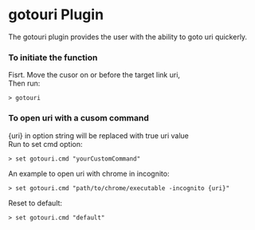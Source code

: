 # gotouri Plugin #

The gotouri plugin provides the user with the ability
to goto uri quickerly. 

### To initiate the function
Fisrt. Move the cusor on or before the target link uri,  
Then run:

```
> gotouri
```

### To open uri with a cusom command
{uri} in option string will be replaced with true uri value  
Run to set cmd option:

```
> set gotouri.cmd "yourCustomCommand"
```

An example to open uri with chrome in incognito:
 
```
> set gotouri.cmd "path/to/chrome/executable -incognito {uri}"
```

Reset to default:

```
> set gotouri.cmd "default"
```